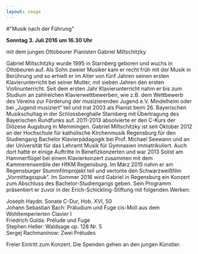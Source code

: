 ```yaml
---
layout: image
---
```


\#"Musik nach der Führung"   

**Sonntag 3. Juli 2016 um 16.30 Uhr** 

mit dem jungen Ottobeurer Pianisten Gabriel Miltschitzky

Gabriel Miltschitzky
wurde 1995 in Starnberg geboren und wuchs in Ottobeuren auf. Als Sohn zweier Musiker kam er recht früh mit der Musik in Berührung und so erhielt er im Alter von fünf Jahren seinen ersten Klavierunterricht bei seiner Mutter, mit sieben Jahren den ersten Violinunterricht. Seit dem ersten Jahr Klavierunterricht nahm er bis zum Studium an zahlreichen Klavierwettbewerben, wie z.B. dem Wettbewerb des Vereins zur Förderung der musizierenden Jugend e.V. Mindelheim oder bei „Jugend musiziert“ teil und trat 2003 als Pianist beim 26. Bayerischen Musikschultag in der Schlossberghalle Starnberg mit Übertragung des Bayerischen Rundfunks auf. 2011-2013 absolvierte er den C-Kurs der Diözese Augsburg in Memmingen.
Gabriel Miltschitzky ist seit Oktober 2012 an der Hochschule für katholische Kirchenmusik Regensburg für den Studiengang Bachelor Klavierpädagogik bei Prof. Michael Seewann und an der Universität für das Lehramt Musik für Gymnasien immatrikuliert. Auch dort hatte er einige Auftritte in Benefizkonzerten und war 2013 Solist am Hammerflügel bei einem Klavierkonzert zusammen mit dem Kammerensemble der HfKM Regensburg. Im März 2015 nahm er am Regensburger Stummfilmprojekt teil und vertonte den Schwarzweißfilm „Vormittagsspuk“. 
Im Sommer 2016 wird Gabriel in Regensburg ein Konzert zum Abschluss des Bachelor-Studiengangs geben. Sein Programm präsentiert er zuvor in der Erich-Schickling-Stiftung mit folgenden Werken:

Joseph Haydn: 			Sonate C-Dur, Hob. XVI, 50  
Johann Sebastian Bach: 	Präludium und Fuge cis-Moll aus dem Wohltemperierten Clavier I  
Friedrich Gulda:			Prélude und Fuge  
Stephen Heller:			Waldsage op. 128 Nr. 5  
Sergej Rachmaninow:		Zwei Préludes   

Freier Eintritt zum Konzert. Die Spenden gehen an den jungen Künstler.
